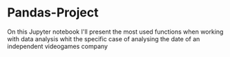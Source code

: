 # Pandas-Project
On this Jupyter notebook I'll present the most used functions when working with data analysis whit the specific case of analysing the date of an independent videogames company

